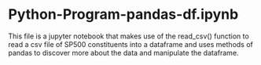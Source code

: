 # Python-Program-pandas-df.ipynb
This file is a jupyter notebook that makes use of the read_csv() function to read a csv file of SP500 constituents into a dataframe and uses methods of pandas to discover more about the data and manipulate the dataframe.
